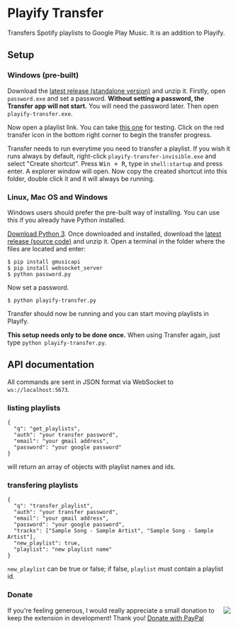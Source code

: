 # Playify Transfer
Transfers Spotify playlists to Google Play Music. It is an addition to Playify.

## Setup
### Windows (pre-built)
Download the [latest release (standalone version)](https://github.com/krmax44/playify-transfer/releases/latest) and unzip it. Firstly, open `password.exe` and set a password. **Without setting a password, the Transfer app will not start.** You will need the password later. Then open `playify-transfer.exe`.

Now open a playlist link. You can take [this one](https://open.spotify.com/user/spotifycharts/playlist/37i9dQZEVXbMDoHDwVN2tF) for testing. Click on the red transfer icon in the bottom right corner to begin the transfer progress.

Transfer needs to run everytime you need to transfer a playlist. If you wish it runs always by default, right-click `playify-transfer-invisible.exe` and select "Create shortcut". Press <kbd>Win + R</kbd>, type in `shell:startup` and press enter. A explorer window will open. Now copy the created shortcut into this folder, double click it and it will always be running.

### Linux, Mac OS and Windows
Windows users should prefer the pre-built way of installing. You can use this if you already have Python installed.

[Download Python 3](https://www.python.org/downloads/). Once downloaded and installed, download the [latest release (source code)](https://github.com/krmax44/playify-transfer/releases/latest) and unzip it. Open a terminal in the folder where the files are located and enter:
```
$ pip install gmusicapi
$ pip install websocket_server
$ python password.py
```

Now set a password.

```
$ python playify-transfer.py
```

Transfer should now be running and you can start moving playlists in Playify.

**This setup needs only to be done once.** When using Transfer again, just type `python playify-transfer.py`.

## API documentation

All commands are sent in JSON format via WebSocket to `ws://localhost:5673`.

### listing playlists
```
{
  "q": "get_playlists",
  "auth": "your transfer password",
  "email": "your gmail address",
  "password": "your google password"
}
```
will return an array of objects with playlist names and ids.

### transfering playlists
```
{
  "q": "transfer_playlist",
  "auth": "your transfer password",
  "email": "your gmail address",
  "password": "your google password",
  "tracks": ["Sample Song - Sample Artist", "Sample Song - Sample Artist"],
  "new_playlist": true,
  "playlist": "new playlist name"
}
```
`new_playlist` can be true or false; if false, `playlist` must contain a playlist id.

### Donate

<a href="https://www.paypal.com/cgi-bin/webscr?cmd=_s-xclick&hosted_button_id=VRGZY3DW4UALC"><img src="https://www.paypal.com/en_US/i/btn/btn_donateCC_LG.gif" align="right"></a>
If you're feeling generous, I would really appreciate a small donation to keep the extension in development! Thank you! <a href="https://www.paypal.com/cgi-bin/webscr?cmd=_s-xclick&hosted_button_id=VRGZY3DW4UALC">Donate with PayPal</a>
